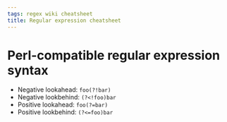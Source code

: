 ```yaml
---
tags: regex wiki cheatsheet
title: Regular expression cheatsheet
---
```


# Perl-compatible regular expression syntax

-   Negative lookahead: `foo(?!bar)`
-   Negative lookbehind: `(?<!foo)bar`
-   Positive lookahead: `foo(?=bar)`
-   Positive lookbehind: `(?<=foo)bar`
